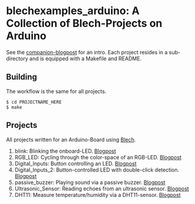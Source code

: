 # blechexamples_arduino: A Collection of Blech-Projects on Arduino

See the [companion-blogpost](https://maximilianschlund.wordpress.com/2020/10/29/project-learning-blech-and-arduino/) for an intro.
Each project resides in a sub-directory and is equipped with a Makefile and README.

## Building

The workflow is the same for all projects.

```
$ cd PROJECTNAME_HERE
$ make
```

## Projects

All projects written for an Arduino-Board using [Blech](https://www.blech-lang.org).

1. blink: Blinking the onboard-LED. [Blogpost](https://maximilianschlund.wordpress.com/2020/10/29/lesson-1-blinking-onboard-led/)
2. RGB_LED: Cycling through the color-space of an RGB-LED. [Blogpost](https://maximilianschlund.wordpress.com/2020/10/31/lesson-2-cycling-through-rgb-space-with-a-fading-rgb-led/)
3. Digital_Inputs: Button controlling an LED. [Blogpost](https://maximilianschlund.wordpress.com/2020/11/05/lesson-3a-digital-input/)
4. Digital_Inputs\_2: Button-controlled LED with double-click detection. [Blogpost](https://maximilianschlund.wordpress.com/2020/11/13/lesson-3b-digital-input-double-click-detection/)
5. passive_buzzer: Playing sound via a passive buzzer. [Blogpost](https://maximilianschlund.wordpress.com/2020/11/20/lesson-4-passive-buzzer-and-tilt-ball-switch/)
6. Ultrasonic_Sensor: Reading echoes from an ultrasonic sensor. [Blogpost](https://maximilianschlund.wordpress.com/2020/11/27/lesson-5-ultrasonic-sensor/)
7. DHT11: Measure temperature/humidity via a DHT11-sensor. [Blogpost](https://maximilianschlund.wordpress.com/2020/12/05/lesson-6-measuring-temperature-and-humidity-using-the-dht11/)


